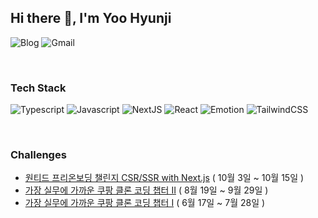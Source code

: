 ## Hi there 👋, I'm Yoo Hyunji

![Blog](https://img.shields.io/badge/Blog-339933?style=flat-square&logo=GitHub&logoColor=white)
![Gmail](https://img.shields.io/badge/Gmail-4479A1?style=flat-square&logo=Gmail&logoColor=white)

<br />

### Tech Stack

![Typescript](https://img.shields.io/badge/Typescript-3178C6?style=flat-square&logo=Typescript&logoColor=white)
![Javascript](https://img.shields.io/badge/javascript-F7DF1E?style=flat-square&logo=javascript&logoColor=black)
![NextJS](https://img.shields.io/badge/NextJS-000000?style=flat-square&logo=Next.Js&logoColor=white)
![React](https://img.shields.io/badge/React-61DAFB?style=flat-square&logo=React&logoColor=black)
![Emotion](https://img.shields.io/badge/Emotion-DB7093?style=flat-square&logo=Emotion&logoColor=white)
![TailwindCSS](https://img.shields.io/badge/TailwindCSS-06B6D4?style=flat-square&logo=TailwindCSS&logoColor=white)

<br />

### Challenges
* [원티드 프리온보딩 챌린지 CSR/SSR with Next.js](https://www.wanted.co.kr/events/pre_challenge_fe_3)  ( 10월 3일 ~ 10월 15일 )
* [가장 실무에 가까운 쿠팡 클론 코딩 챕터 Ⅱ](https://www.numble.it/84b74183-c72e-4502-91c9-e41fbf0aa7aa)  ( 8월 19일 ~ 9월 29일 )
* [가장 실무에 가까운 쿠팡 클론 코딩 챕터 Ⅰ](https://www.numble.it/84b74183-c72e-4502-91c9-e41fbf0aa7aa)  ( 6월 17일 ~ 7월 28일 )

